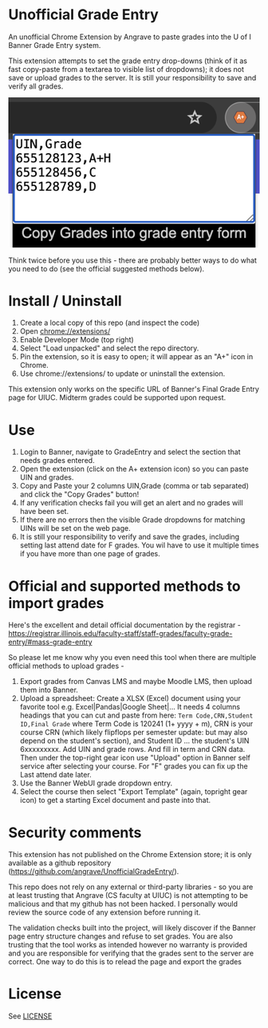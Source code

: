 # Unofficial Grade Entry

An unofficial Chrome Extension by Angrave to paste grades into the U of I Banner Grade Entry system.

This extension attempts to set the grade entry drop-downs (think of it as fast copy-paste from a textarea to visible list of dropdowns); it does not save or upload grades to the server. It is still your responsibility to save and verify all grades.

![Screenshot of grade text area with UINs and grade letters](https://github.com/angrave/UnofficialGradeEntry/blob/main/doc/popup-demo.png?raw=true)

Think twice before you use this - there are probably better ways to do what you need to do (see the official suggested methods below). 


# Install / Uninstall

1. Create a local copy of this repo (and inspect the code)
2. Open [chrome://extensions/](chrome://extensions/)
1. Enable Developer Mode (top right)
1. Select "Load unpacked" and select the repo directory.
1. Pin the extension, so it is easy to open; it will appear as an "A+" icon in Chrome.
1. Use chrome://extensions/ to update or uninstall the extension.

This extension only works on the specific URL of Banner's Final Grade Entry page for UIUC. Midterm grades could be supported upon request.

# Use

1. Login to Banner, navigate to GradeEntry and select the section that needs grades entered.
1. Open the extension (click on the A+ extension icon) so you can paste UIN and grades.
1. Copy and Paste your 2 columns UIN,Grade  (comma or tab separated) and click the "Copy Grades" button!
1. If any verification checks fail you will get an alert and no grades will have been set.
1. If there are no errors then the visible Grade dropdowns for matching UINs will be set on the web page.
1. It is still your responsibility to verify and save the grades, including setting last attend date for F grades. You wil have to use it multiple times if you have more than one page of grades.

# Official and supported methods to import grades

Here's the excellent and detail official documentation by the registrar - 
https://registrar.illinois.edu/faculty-staff/staff-grades/faculty-grade-entry/#mass-grade-entry

So please let me know why you even need this tool when there are multiple official methods to upload grades -

1. Export grades from Canvas LMS and maybe Moodle LMS, then upload them into Banner.
1. Upload a spreadsheet: Create a XLSX (Excel) document using your favorite tool e.g.
Excel|Pandas|Google Sheet|... It needs 4 columns headings that you can cut and paste from here:
  `Term Code,CRN,Student ID,Final Grade`
where Term Code is 120241 (1+ yyyy + m), CRN is your course CRN (which likely flipflops per semester update: but may also depend on the student's section),  and Student ID ...  the student's UIN 6xxxxxxxxx. Add UIN and grade rows. And fill in term and CRN data.
Then under the top-right gear icon use  "Upload" option in Banner self service after selecting your course. For "F" grades you can fix up the Last attend date later.
1. Use the Banner WebUI grade dropdown entry.
1. Select the course then select "Export Template" (again, topright gear icon) to get a starting Excel document and paste into that.

# Security comments

This extension has not published on the Chrome Extension store; it is only available as a github repository (https://github.com/angrave/UnofficialGradeEntry/).

This repo does not rely on any external or third-party libraries - so you are at least trusting that Angrave (CS faculty at UIUC) is not attempting to be malicious and that my github has not been hacked. I personally would review the source code of any extension before running it.

The validation checks built into the project, will likely discover if the Banner page entry structure changes and refuse to set grades. You are also trusting that the tool works as intended however no warranty is provided and you are responsible for verifying that the grades sent to the server are correct. One way to do this is to relead the page and export the grades 

# License

See [LICENSE](LICENSE)
